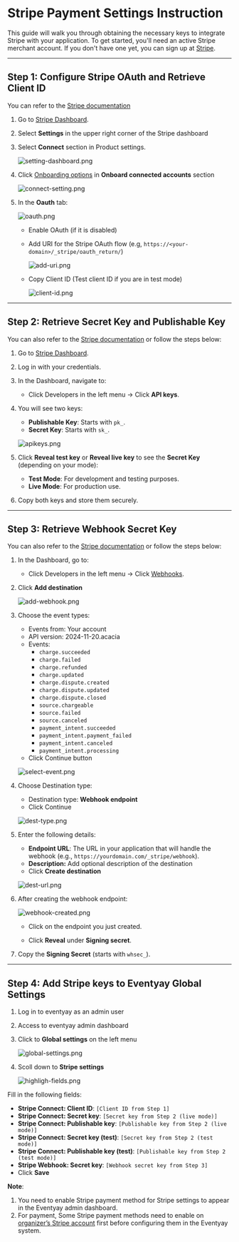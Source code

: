 # Stripe Payment Settings Instruction

This guide will walk you through obtaining the necessary keys to integrate Stripe with your application.  To get started, you'll need an active Stripe merchant account. If you don't have one yet, you can sign up at [Stripe](http://stripe.com/).

---

## Step 1: **Configure Stripe OAuth and Retrieve Client ID**

You can refer to the [Stripe documentation](https://docs.stripe.com/connect/oauth-standard-accounts#integrating-oauth)

1. Go to [Stripe Dashboard](https://dashboard.stripe.com/).
2. Select **Settings** in the upper right corner of the Stripe dashboard
3. Select **Connect** section  in Product settings.

    ![setting-dashboard.png](images/setting-dashboard.png)

4. Click [Onboarding options](https://dashboard.stripe.com/settings/connect/onboarding-options/countries) in **Onboard connected accounts** section

    ![connect-setting.png](images/connect-setting.png)

5. In the **Oauth** tab:

    ![oauth.png](images/oauth.png)

    - Enable OAuth (if it is disabled)
    - Add URI for the Stripe OAuth flow (e.g, `https://<your-domain>/_stripe/oauth_return/`)

        ![add-uri.png](images/add-uri.png)

    - Copy Client ID (Test client ID if you are in test mode)

        ![client-id.png](images/client-id.png)

---

## Step 2: **Retrieve Secret Key and Publishable Key**

You can also refer to the [Stripe documentation](https://docs.stripe.com/keys) or follow the steps below:

1. Go to [Stripe Dashboard](https://dashboard.stripe.com/).
2. Log in with your credentials.
3. In the Dashboard, navigate to:
    - Click Developers in the left menu → Click **API keys**.
4. You will see two keys:
    - **Publishable Key**: Starts with `pk_`.
    - **Secret Key**: Starts with `sk_`.

    ![apikeys.png](images/apikeys.png)

5. Click **Reveal test key** or **Reveal live key** to see the **Secret Key** (depending on your mode):
    - **Test Mode**: For development and testing purposes.
    - **Live Mode**: For production use.

6. Copy both keys and store them securely.

---

## Step 3: **Retrieve Webhook Secret Key**

You can also refer to the [Stripe documentation](https://docs.stripe.com/webhooks) or follow the steps below:

1. In the Dashboard, go to:
    - Click Developers in the left menu → Click [Webhooks](https://dashboard.stripe.com/workbench/webhooks).
2. Click **Add destination**

    ![add-webhook.png](images/add-webhook.png)

3. Choose the event types:
    - Events from: Your account
    - API version: 2024-11-20.acacia
    - Events:
        - `charge.succeeded`
        - `charge.failed`
        - `charge.refunded`
        - `charge.updated`
        - `charge.dispute.created`
        - `charge.dispute.updated`
        - `charge.dispute.closed`
        - `source.chargeable`
        - `source.failed`
        - `source.canceled`
        - `payment_intent.succeeded`
        - `payment_intent.payment_failed`
        - `payment_intent.canceled`
        - `payment_intent.processing`
    - Click Continue button

    ![select-event.png](images/select-event.png)

4. Choose Destination type:
    - Destination type: **Webhook endpoint**
    - Click Continue

    ![dest-type.png](images/dest-type.png)

5. Enter the following details:

    - **Endpoint URL**: The URL in your application that will handle the webhook (e.g., `https://yourdomain.com/_stripe/webhook`).
    - **Description:** Add optional description of the destination
    - Click **Create destination**

    ![dest-url.png](images/dest-url.png)

6. After creating the webhook endpoint:

    ![webhook-created.png](images/webhook-created.png)

    - Click on the endpoint you just created.

    - Click **Reveal** under **Signing secret**.

7. Copy the **Signing Secret** (starts with `whsec_`).

---

## **Step 4: Add Stripe keys to Eventyay Global Settings**

1. Log in to eventyay as an admin user
2. Access to eventyay admin dashboard
3. Click to **Global settings** on the left menu

    ![global-settings.png](images/global-settings.png)

4. Scoll down to **Stripe settings**

    ![highligh-fields.png](images/highligh-fields.png)

Fill in the following fields:

- **Stripe Connect: Client ID**: `[Client ID from Step 1]`
- **Stripe Connect: Secret key**: `[Secret key from Step 2 (live mode)]`
- **Stripe Connect: Publishable key**: `[Publishable key from Step 2 (live mode)]`
- **Stripe Connect: Secret key (test)**: `[Secret key from Step 2 (test mode)]`
- **Stripe Connect: Publishable key (test)**: `[Publishable key from Step 2 (test mode)]`
- **Stripe Webhook: Secret key**: `[Webhook secret key from Step 3]`
- Click **Save**

**Note**:

1. You need to enable Stripe payment method for Stripe settings to appear in the Eventyay admin dashboard.
2. For payment, Some Stripe payment methods need to enable on [organizer’s Stripe account](https://dashboard.stripe.com/settings/payments) first before configuring them in the Eventyay system.
